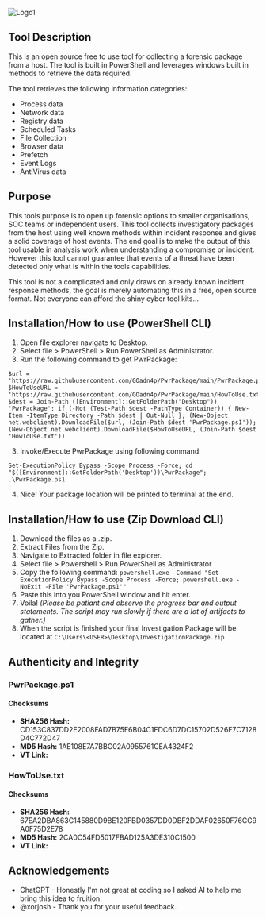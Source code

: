 ![Logo1](https://github.com/GOadn4p/PwrPackage/assets/139599365/3b3fa824-19ac-4041-8246-afc9dc7f7f0c)


## Tool Description

This is an open source free to use tool for collecting a forensic package from a host. The tool is built in PowerShell and leverages 
 windows built in methods to retrieve the data required.

The tool retrieves the following information categories:
- Process data
- Network data
- Registry data
- Scheduled Tasks
- File Collection
- Browser data
- Prefetch 
- Event Logs
- AntiVirus data


## Purpose

This tools purpose is to open up forensic options to smaller organisations, SOC teams or independent users. This tool collects investigatory packages from the host using well known methods within incident response and gives a solid coverage of host events. The end goal is to make the output of this tool usable in analysis work when understanding a compromise or incident. However this tool cannot guarantee that events of a threat have been detected only what is within the tools capabilities.

This tool is not a complicated and only draws on already known incident response methods, the goal is merely automating this in a free, open source format. Not everyone can afford the shiny cyber tool kits...


## Installation/How to use (PowerShell CLI)

1. Open file explorer navigate to Desktop.
2. Select file > PowerShell > Run PowerShell as Administrator.
3. Run the following command to get PwrPackage:
```
$url = 'https://raw.githubusercontent.com/GOadn4p/PwrPackage/main/PwrPackage.ps1'; $HowToUseURL = 'https://raw.githubusercontent.com/GOadn4p/PwrPackage/main/HowToUse.txt'; $dest = Join-Path ([Environment]::GetFolderPath("Desktop")) 'PwrPackage'; if (-Not (Test-Path $dest -PathType Container)) { New-Item -ItemType Directory -Path $dest | Out-Null }; (New-Object net.webclient).DownloadFile($url, (Join-Path $dest 'PwrPackage.ps1')); (New-Object net.webclient).DownloadFile($HowToUseURL, (Join-Path $dest 'HowToUse.txt'))
```
3. Invoke/Execute PwrPackage using following command:
```
Set-ExecutionPolicy Bypass -Scope Process -Force; cd "$([Environment]::GetFolderPath('Desktop'))\PwrPackage"; .\PwrPackage.ps1
```
4. Nice! Your package location will be printed to terminal at the end.


## Installation/How to use (Zip Download CLI)

1. Download the files as a .zip.
1. Extract Files from the Zip.
1. Navigate to Extracted folder in file explorer.
2. Select file > Powershell > Run PowerShell as Administrator
2. Copy the following command:
`powershell.exe -Command "Set-ExecutionPolicy Bypass -Scope Process -Force; powershell.exe -NoExit -File 'PwrPackage.ps1'"`
2. Paste this into you PowerShell window and hit enter.
2. Voila! _(Please be patiant and observe the progress bar and output statements. The script may run slowly if there are a lot of artifacts to gather.)_
1. When the script is finished your final Investigation Package will be located at `C:\Users\<USER>\Desktop\InvestigationPackage.zip`


## Authenticity and Integrity

### PwrPackage.ps1

#### Checksums
- **SHA256 Hash:** CD153C837DD2E2008FAD7B75E6B04C1FDC6D7DC15702D526F7C7128D4C772D47
- **MD5 Hash:** 1AE108E7A7BBC02A0955761CEA4324F2
- **VT Link:** 


### HowToUse.txt

#### Checksums
- **SHA256 Hash:** 67EA2DBA863C145880D9BE120FBD0357DD0DBF2DDAF02650F76CC9A0F75D2E78
- **MD5 Hash:** 2CA0C54FD5017FBAD125A3DE310C1500
- **VT Link:** 


## Acknowledgements 

- ChatGPT - Honestly I'm not great at coding so I asked AI to help me bring this idea to fruition.
- @xorjosh - Thank you for your useful feedback.
